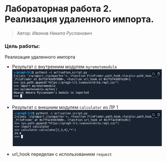 # Лабораторная работа 2. Реализация удаленного импорта.
> Автор: *Иванов Никита Русланович*

### Цель работы:
Реализация удаленного импорта
- Результат с внутренним модулем `myremotemodule`
![](result1.jpeg)

- Результат с внешним модулем `calculator` из ЛР 1
![](result2.jpeg)

- url_hook переделан с использованием `request`
